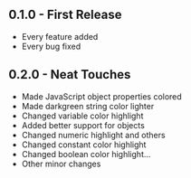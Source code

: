 ## 0.1.0 - First Release
* Every feature added
* Every bug fixed

## 0.2.0 - Neat Touches
* Made JavaScript object properties colored
* Made darkgreen string color lighter
* Changed variable color highlight
* Added better support for objects
* Changed numeric highlight and others
* Changed constant color highlight
* Changed boolean color highlight...
* Other minor changes
